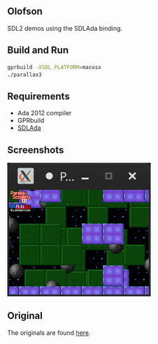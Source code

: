 ## Olofson

SDL2 demos using the SDLAda binding.

## Build and Run

```sh
gprbuild -XSDL_PLATFORM=macosx
./parallax3
```

## Requirements

* Ada 2012 compiler
* GPRbuild
* [SDLAda](https://github.com/Lucretia/sdlada)

## Screenshots

![Parallax on Linux](screenshots/linux.png)

## Original

The originals are found [here](http://olofson.net/examples.html).
